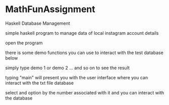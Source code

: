 # MathFunAssignment
Haskell Database Management 

simple haskell program to manage data of local instagram account details 

open the program


there is some demo functions you can use to interact with the test database below

simply type demo 1 or demo 2 ... and so on to see the result



typing "main" will present you with the user interface where you can interact with the txt file database

  
select and option by the number associated with it and you can interact with the database

